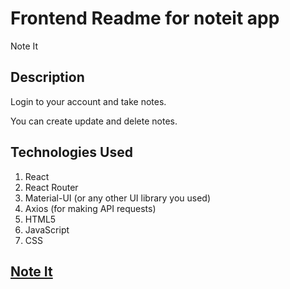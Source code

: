 # Frontend Readme for noteit app
Note It

## Description

Login to your account and take notes.

You can create update and delete notes.

## Technologies Used
1. React
2. React Router
3. Material-UI (or any other UI library you used)
4. Axios (for making API requests)
5. HTML5
6. JavaScript
7. CSS

## [Note It](https://noteit-bkia.onrender.com/)
